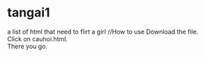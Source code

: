 # tangai1
a list of html that need to flirt a girl
//How to use
Download the file.\
Click on cauhoi.html.\
There you go.
